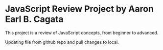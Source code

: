 # JavaScript Review Project by Aaron Earl B. Cagata
This project is a review of JavaScript concepts, from beginner to advanced.

Updating file from github repo and pull changes to local.
